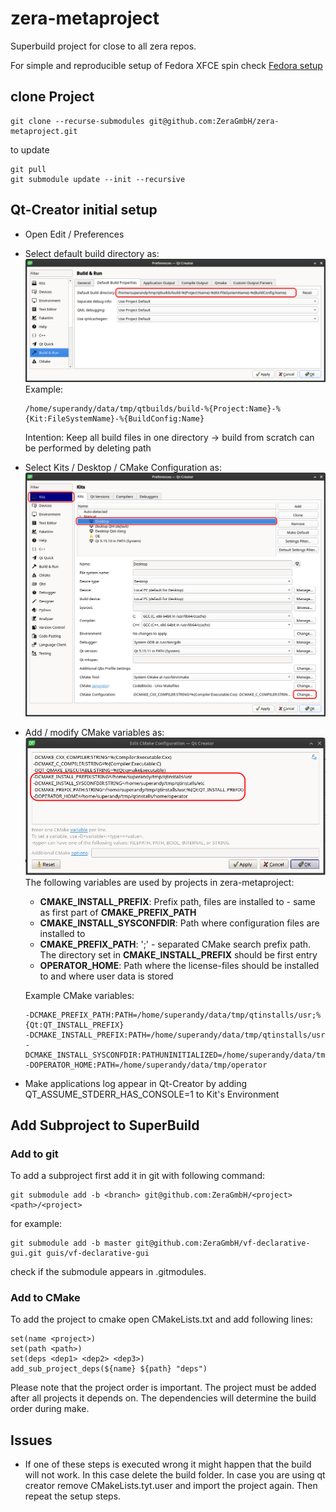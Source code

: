 # zera-metaproject

Superbuild project for close to all zera repos.

For simple and reproducible setup of Fedora XFCE spin check [Fedora setup](https://github.com/schnitzeltony/fedora-setup)

## clone Project
```
git clone --recurse-submodules git@github.com:ZeraGmbH/zera-metaproject.git
```

to update
```
git pull
git submodule update --init --recursive
```

## Qt-Creator initial setup
* Open Edit / Preferences
* Select default build directory as:
  ![Qt-Creator default build directory](doc/qc-default-build-directory.png)
  Example:
  ```
  /home/superandy/data/tmp/qtbuilds/build-%{Project:Name}-%{Kit:FileSystemName}-%{BuildConfig:Name}
  ```
  Intention: Keep all build files in one directory -> build from scratch can be performed by deleting path
* Select Kits / Desktop / CMake Configuration as:
  ![Qt-Creator default CMake](doc/qc-default-cmake.png)
* Add / modify CMake variables as:
  ![Qt-Creator default CMake](doc/qc-default-cmake-vars.png)
  The following variables are used by projects in zera-metaproject:
  * **CMAKE_INSTALL_PREFIX**: Prefix path, files are installed to - same as first part of **CMAKE_PREFIX_PATH**
  * **CMAKE_INSTALL_SYSCONFDIR**: Path where configuration files are installed to
  * **CMAKE_PREFIX_PATH**: ';' - separated CMake search prefix path. The directory set in **CMAKE_INSTALL_PREFIX** should be first entry
  * **OPERATOR_HOME**: Path where the license-files should be installed to and where user data is stored

  Example CMake variables:
  ```
  -DCMAKE_PREFIX_PATH:PATH=/home/superandy/data/tmp/qtinstalls/usr;%{Qt:QT_INSTALL_PREFIX}
  -DCMAKE_INSTALL_PREFIX:PATH=/home/superandy/data/tmp/qtinstalls/usr
  -DCMAKE_INSTALL_SYSCONFDIR:PATHUNINITIALIZED=/home/superandy/data/tmp/qtinstalls/etc
  -DOPERATOR_HOME:PATH=/home/superandy/data/tmp/operator
  ```
* Make applications log appear in Qt-Creator by adding
QT_ASSUME_STDERR_HAS_CONSOLE=1 to Kit's Environment

## Add Subproject to SuperBuild

### Add to git 
To add a subproject first add it in git with following command:

```
git submodule add -b <branch> git@github.com:ZeraGmbH/<project> <path>/<project>
```

for example:
```
git submodule add -b master git@github.com:ZeraGmbH/vf-declarative-gui.git guis/vf-declarative-gui
```

check if the submodule appears in .gitmodules.

### Add to CMake
To add the project to cmake open CMakeLists.txt and add following lines:

```
set(name <project>)
set(path <path>)
set(deps <dep1> <dep2> <dep3>)
add_sub_project_deps(${name} ${path} "deps")
```

Please note that the project order is important. The project must be added after all projects it depends on. 
The dependencies will determine the build order during make. 

## Issues
* If one of these steps is executed wrong it might happen that the build will not work. 
In this case delete the build folder. In case you are using qt creator remove CMakeLists.tyt.user and import the project again. 
Then repeat the setup steps.
